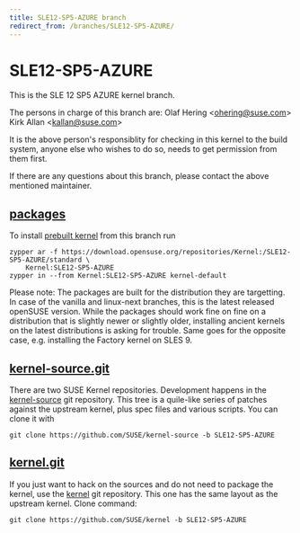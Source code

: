 ```yaml
---
title: SLE12-SP5-AZURE branch
redirect_from: /branches/SLE12-SP5-AZURE/
---
```

# SLE12-SP5-AZURE
This is the SLE 12 SP5 AZURE kernel branch.

The persons in charge of this branch are:
Olaf Hering <[ohering@suse.com](mailto:ohering@suse.com?subject=SLE12-SP5-AZURE%20branch)>
Kirk Allan <[kallan@suse.com](mailto:kallan@suse.com?subject=SLE12-SP5-AZURE%20branch)>

It is the above person's responsiblity for checking in this kernel to
the build system, anyone else who wishes to do so, needs to get
permission from them first.

If there are any questions about this branch, please contact the above
mentioned maintainer.


## [packages](https://download.opensuse.org/repositories/Kernel:/SLE12-SP5-AZURE)
To install
[prebuilt kernel](https://download.opensuse.org/repositories/Kernel:/SLE12-SP5-AZURE)
from this branch run

```
zypper ar -f https://download.opensuse.org/repositories/Kernel:/SLE12-SP5-AZURE/standard \
    Kernel:SLE12-SP5-AZURE
zypper in --from Kernel:SLE12-SP5-AZURE kernel-default
```

Please note: The packages are built for the distribution they are
targetting. In case of the vanilla and linux-next branches, this is the
latest released openSUSE version. While the packages should work fine on
fine on a distribution that is slightly newer or slightly older,
installing ancient kernels on the latest distributions is asking for
trouble. Same goes for the opposite case, e.g. installing the Factory
kernel on SLES 9.

## [kernel-source.git](https://github.com/SUSE/kernel-source/tree/SLE12-SP5-AZURE)
There are two SUSE Kernel repositories. Development happens in the
[kernel-source](https://github.com/SUSE/kernel-source/tree/SLE12-SP5-AZURE)
git repository. This tree is a quile-like series of patches against the
upstream kernel, plus spec files and various scripts. You can clone it
with

```
git clone https://github.com/SUSE/kernel-source -b SLE12-SP5-AZURE
```

## [kernel.git](https://github.com/SUSE/kernel/tree/SLE12-SP5-AZURE)
If you just want to hack on the sources and do not need to package the
kernel, use the [kernel](https://github.com/SUSE/kernel/tree/SLE12-SP5-AZURE)
git repository. This one has the same layout as the upstream kernel. Clone
command:

```
git clone https://github.com/SUSE/kernel -b SLE12-SP5-AZURE
```


